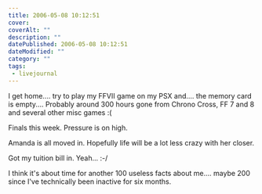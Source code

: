 ```yaml
---
title: 2006-05-08 10:12:51
cover: 
coverAlt: ""
description: ""
datePublished: 2006-05-08 10:12:51
dateModified: ""
category: ""
tags:
 - livejournal
---
```


I get home.... try to play my FFVII game on my PSX and.... the memory card is empty.... Probably around 300 hours gone from Chrono Cross, FF 7 and 8 and several other misc games :(

Finals this week. Pressure is on high.

Amanda is all moved in. Hopefully life will be a lot less crazy with her closer.

Got my tuition bill in. Yeah... :-/

I think it's about time for another 100 useless facts about me.... maybe 200 since I've technically been inactive for six months.
